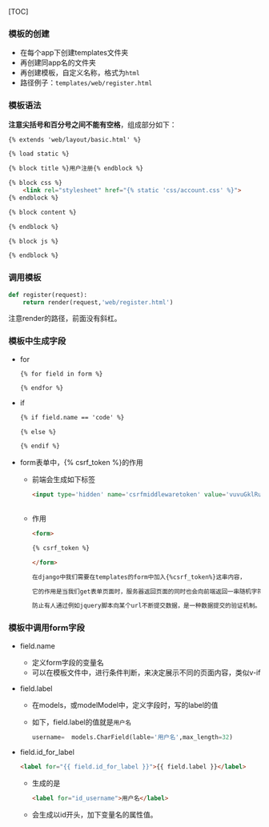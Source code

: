 [TOC]

### 模板的创建

- 在每个app下创建templates文件夹
- 再创建同app名的文件夹
- 再创建模板，自定义名称，格式为`html`
- 路径例子：`templates/web/register.html`

### 模板语法

**注意尖括号和百分号之间不能有空格**，组成部分如下：

```html
{% extends 'web/layout/basic.html' %}

{% load static %}

{% block title %}用户注册{% endblock %}

{% block css %}
    <link rel="stylesheet" href="{% static 'css/account.css' %}">
{% endblock %}

{% block content %}

{% endblock %}

{% block js %}

{% endblock %}
```

### 调用模板

```python
def register(request):
    return render(request,'web/register.html')
```

注意render的路径，前面没有斜杠。

### 模板中生成字段

- for

  ```
  {% for field in form %}
  
  {% endfor %}
  ```

- if

  ```html
  {% if field.name == 'code' %}
  
  {% else %}
  
  {% endif %}
  ```

- form表单中，{% csrf_token %}的作用

  - 前端会生成如下标签

    ```html
    <input type='hidden' name='csrfmiddlewaretoken' value='vuvuGklRunDBMJTlpeOlg3qjG8x2nMzotE647gzi0r0tNcvkATzQSFgi0E0hw3n0' />
                
    ```

  - 作用

    ```html
    <form>
    
    {% csrf_token %}
    
    </form>
    
    在django中我们需要在templates的form中加入{%csrf_token%}这串内容，
    
    它的作用是当我们get表单页面时，服务器返回页面的同时也会向前端返回一串随机字符，post提交时服务器会验证这串字符来确保用户是在服务端返回的表单页面中提交的数据，
    
    防止有人通过例如jquery脚本向某个url不断提交数据，是一种数据提交的验证机制。
    ```

    


### 模板中调用form字段

- field.name

  - 定义form字段的变量名
  - 可以在模板文件中，进行条件判断，来决定展示不同的页面内容，类似v-if

- field.label

  - 在models，或modelModel中，定义字段时，写的label的值

  - 如下，field.label的值就是`用户名`

    ```python
    username=  models.CharField(lable='用户名',max_length=32)
    ```

- field.id_for_label

  ```html
  <label for="{{ field.id_for_label }}">{{ field.label }}</label>
  ```

  - 生成的是

    ```html
    <label for="id_username">用户名</label>
    ```

  - 会生成以id开头，加下变量名的属性值。

